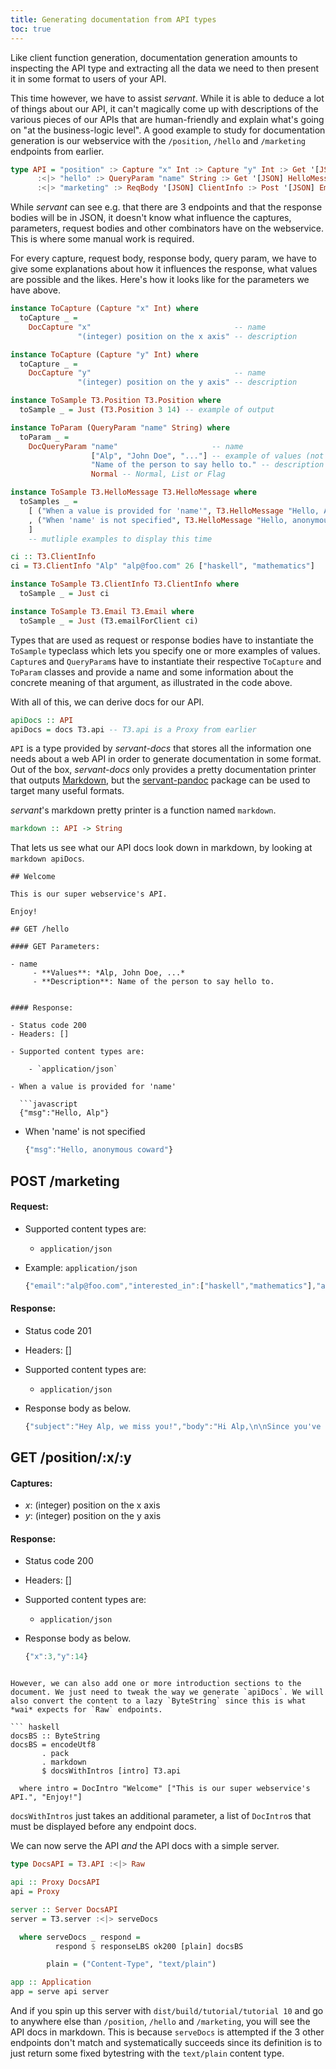 ```yaml
---
title: Generating documentation from API types
toc: true
---
```


Like client function generation, documentation generation amounts to inspecting the API type and extracting all the data we need to then present it in some format to users of your API.

This time however, we have to assist *servant*. While it is able to deduce a lot of things about our API, it can't magically come up with descriptions of the various pieces of our APIs that are human-friendly and explain what's going on "at the business-logic level". A good example to study for documentation generation is our webservice with the `/position`, `/hello` and `/marketing` endpoints from earlier.

``` haskell
type API = "position" :> Capture "x" Int :> Capture "y" Int :> Get '[JSON] Position
      :<|> "hello" :> QueryParam "name" String :> Get '[JSON] HelloMessage
      :<|> "marketing" :> ReqBody '[JSON] ClientInfo :> Post '[JSON] Email
```

While *servant* can see e.g. that there are 3 endpoints and that the response bodies will be in JSON, it doesn't know what influence the captures, parameters, request bodies and other combinators have on the webservice. This is where some manual work is required.

For every capture, request body, response body, query param, we have to give some explanations about how it influences the response, what values are possible and the likes. Here's how it looks like for the parameters we have above.

``` haskell
instance ToCapture (Capture "x" Int) where
  toCapture _ =
    DocCapture "x"                                -- name
               "(integer) position on the x axis" -- description

instance ToCapture (Capture "y" Int) where
  toCapture _ =
    DocCapture "y"                                -- name
               "(integer) position on the y axis" -- description

instance ToSample T3.Position T3.Position where
  toSample _ = Just (T3.Position 3 14) -- example of output

instance ToParam (QueryParam "name" String) where
  toParam _ =
    DocQueryParam "name"                     -- name
                  ["Alp", "John Doe", "..."] -- example of values (not necessarily exhaustive)
                  "Name of the person to say hello to." -- description
                  Normal -- Normal, List or Flag

instance ToSample T3.HelloMessage T3.HelloMessage where
  toSamples _ =
    [ ("When a value is provided for 'name'", T3.HelloMessage "Hello, Alp")
    , ("When 'name' is not specified", T3.HelloMessage "Hello, anonymous coward")
    ]
    -- mutliple examples to display this time

ci :: T3.ClientInfo
ci = T3.ClientInfo "Alp" "alp@foo.com" 26 ["haskell", "mathematics"]

instance ToSample T3.ClientInfo T3.ClientInfo where
  toSample _ = Just ci

instance ToSample T3.Email T3.Email where
  toSample _ = Just (T3.emailForClient ci)
```

Types that are used as request or response bodies have to instantiate the `ToSample` typeclass which lets you specify one or more examples of values. `Capture`s and `QueryParam`s have to instantiate their respective `ToCapture` and `ToParam` classes and provide a name and some information about the concrete meaning of that argument, as illustrated in the code above.

With all of this, we can derive docs for our API.

``` haskell
apiDocs :: API
apiDocs = docs T3.api -- T3.api is a Proxy from earlier
```

`API` is a type provided by *servant-docs* that stores all the information one needs about a web API in order to generate documentation in some format. Out of the box, *servant-docs* only provides a pretty documentation printer that outputs [Markdown](http://en.wikipedia.org/wiki/Markdown), but the [servant-pandoc](http://hackage.haskell.org/package/servant-pandoc) package can be used to target many useful formats.

*servant*'s markdown pretty printer is a function named `markdown`.

``` haskell
markdown :: API -> String
```

That lets us see what our API docs look down in markdown, by looking at `markdown apiDocs`.

``` text
## Welcome

This is our super webservice's API.

Enjoy!

## GET /hello

#### GET Parameters:

- name
     - **Values**: *Alp, John Doe, ...*
     - **Description**: Name of the person to say hello to.


#### Response:

- Status code 200
- Headers: []

- Supported content types are:

    - `application/json`

- When a value is provided for 'name'

  ```javascript
  {"msg":"Hello, Alp"}
  ```

- When 'name' is not specified

  ```javascript
  {"msg":"Hello, anonymous coward"}
  ```

## POST /marketing

#### Request:

- Supported content types are:

    - `application/json`

- Example: `application/json`

  ```javascript
  {"email":"alp@foo.com","interested_in":["haskell","mathematics"],"age":26,"name":"Alp"}
  ```

#### Response:

- Status code 201
- Headers: []

- Supported content types are:

    - `application/json`

- Response body as below.

  ```javascript
  {"subject":"Hey Alp, we miss you!","body":"Hi Alp,\n\nSince you've recently turned 26, have you checked out our latest haskell, mathematics products? Give us a visit!","to":"alp@foo.com","from":"great@company.com"}
  ```

## GET /position/:x/:y

#### Captures:

- *x*: (integer) position on the x axis
- *y*: (integer) position on the y axis

#### Response:

- Status code 200
- Headers: []

- Supported content types are:

    - `application/json`

- Response body as below.

  ```javascript
  {"x":3,"y":14}
  ```

```

However, we can also add one or more introduction sections to the document. We just need to tweak the way we generate `apiDocs`. We will also convert the content to a lazy `ByteString` since this is what *wai* expects for `Raw` endpoints.

``` haskell
docsBS :: ByteString
docsBS = encodeUtf8
       . pack
       . markdown
       $ docsWithIntros [intro] T3.api

  where intro = DocIntro "Welcome" ["This is our super webservice's API.", "Enjoy!"]
```

`docsWithIntros` just takes an additional parameter, a list of `DocIntro`s that must be displayed before any endpoint docs.

We can now serve the API *and* the API docs with a simple server.

``` haskell
type DocsAPI = T3.API :<|> Raw

api :: Proxy DocsAPI
api = Proxy

server :: Server DocsAPI
server = T3.server :<|> serveDocs

  where serveDocs _ respond =
          respond $ responseLBS ok200 [plain] docsBS

        plain = ("Content-Type", "text/plain")

app :: Application
app = serve api server
```

And if you spin up this server with `dist/build/tutorial/tutorial 10` and go to anywhere else than `/position`, `/hello` and `/marketing`, you will see the API docs in markdown. This is because `serveDocs` is attempted if the 3 other endpoints don't match and systematically succeeds since its definition is to just return some fixed bytestring with the `text/plain` content type.
